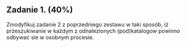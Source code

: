 ## Zadanie 1. (40%)
Zmodyfikuj zadanie 2 z poprzedniego zestawu w taki sposób, iż przeszukiwanie w każdym z odnalezionych (pod)katalogow powinno odbywać sie w osobnym procesie.  